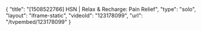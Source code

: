 {
    "title": "[1508522766] HSN | Relax & Recharge: Pain Relief",
    "type": "solo",
    "layout": "iframe-static",
    "videoId": "123178099",
    "url": "\/tvpembed\/123178099"
}
